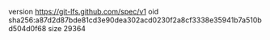 version https://git-lfs.github.com/spec/v1
oid sha256:a87d2d87bde81cd3e90dea302acd0230f2a8cf3338e35941b7a510bd504d0f68
size 29364
